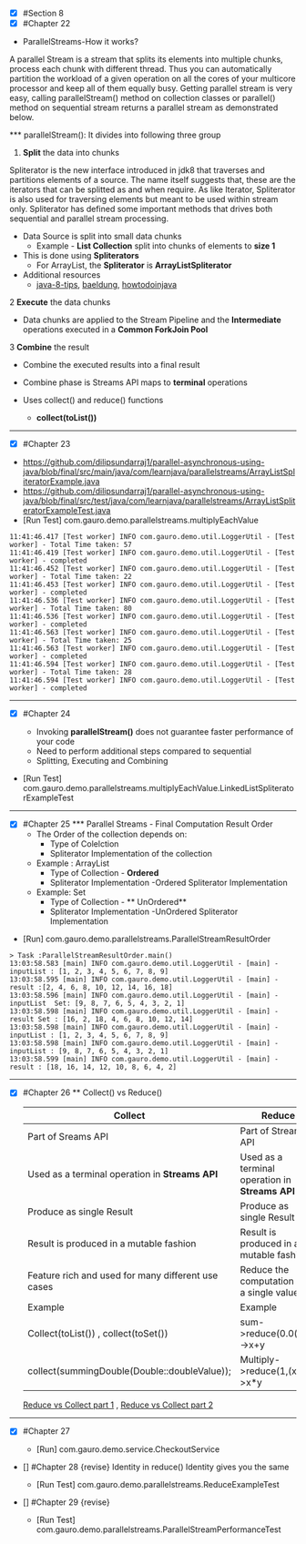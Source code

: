- [x] #Section 8
- [x] #Chapter 22
* ParallelStreams-How it works?

A parallel Stream is a stream that splits its elements into multiple chunks, process each chunk with different thread. Thus you can automatically partition the workload of a given operation on all the cores of your multicore processor and keep all of them equally busy. Getting parallel stream is very easy, calling parallelStream() method on collection classes or parallel() method on sequential stream returns a parallel stream as demonstrated below.

***  parallelStream(): It divides into following three group 
  1. **Split** the data into chunks

   Spliterator is the new interface introduced in jdk8 that traverses and partitions elements of a source. The name itself suggests that, these are the iterators that can be splitted as and when require. As like Iterator, Spliterator is also used for traversing elements but meant to be used within stream only. Spliterator has defined some important methods that drives both sequential and parallel stream processing.
    
  - Data Source is split into small data chunks
     - Example - **List Collection** split into chunks of elements to **size 1**
  - This is done using **Spliterators**
     - For ArrayList, the **Spliterator**  is **ArrayListSpliterator** 
  - Additional resources
    - [java-8-tips](https://java-8-tips.readthedocs.io/en/stable/parallelization.html), [baeldung](https://www.baeldung.com/java-spliterator), [howtodoinjava](https://howtodoinjava.com/java/collections/java-spliterator/)


  2 **Execute** the data chunks

  - Data chunks are applied to the Stream Pipeline and the **Intermediate**  operations executed in a **Common ForkJoin Pool**


  3 **Combine** the result
  
  - Combine the executed results into a final result
  - Combine phase is Streams API maps to **terminal** operations
  - Uses collect() and reduce() functions
    
    - **collect(toList())**


  
--------


- [x] #Chapter 23

- https://github.com/dilipsundarraj1/parallel-asynchronous-using-java/blob/final/src/main/java/com/learnjava/parallelstreams/ArrayListSpliteratorExample.java
- https://github.com/dilipsundarraj1/parallel-asynchronous-using-java/blob/final/src/test/java/com/learnjava/parallelstreams/ArrayListSpliteratorExampleTest.java
- [Run Test] com.gauro.demo.parallelstreams.multiplyEachValue
``` 
11:41:46.417 [Test worker] INFO com.gauro.demo.util.LoggerUtil - [Test worker] - Total Time taken: 57
11:41:46.419 [Test worker] INFO com.gauro.demo.util.LoggerUtil - [Test worker] - completed
11:41:46.452 [Test worker] INFO com.gauro.demo.util.LoggerUtil - [Test worker] - Total Time taken: 22
11:41:46.453 [Test worker] INFO com.gauro.demo.util.LoggerUtil - [Test worker] - completed
11:41:46.536 [Test worker] INFO com.gauro.demo.util.LoggerUtil - [Test worker] - Total Time taken: 80
11:41:46.536 [Test worker] INFO com.gauro.demo.util.LoggerUtil - [Test worker] - completed
11:41:46.563 [Test worker] INFO com.gauro.demo.util.LoggerUtil - [Test worker] - Total Time taken: 25
11:41:46.563 [Test worker] INFO com.gauro.demo.util.LoggerUtil - [Test worker] - completed
11:41:46.594 [Test worker] INFO com.gauro.demo.util.LoggerUtil - [Test worker] - Total Time taken: 28
11:41:46.594 [Test worker] INFO com.gauro.demo.util.LoggerUtil - [Test worker] - completed 
```

--------

- [x] #Chapter 24
    
    - Invoking **parallelStream()** does not guarantee faster performance of your code
    - Need to perform additional steps compared to sequential
    - Splitting, Executing and Combining

- [Run Test] com.gauro.demo.parallelstreams.multiplyEachValue.LinkedListSpliteratorExampleTest


--------

- [x] #Chapter 25
    *** Parallel Streams - Final Computation Result Order
  - The Order of the collection depends on:
    - Type of Colelction
    - Spliterator Implementation of the collection
  - Example : ArrayList
    - Type of Collection - **Ordered**
    - Spliterator Implementation -Ordered Spliterator Implementation
  - Example: Set
    - Type of Collection - ** UnOrdered**
    - Spliterator Implementation -UnOrdered Spliterator Implementation

- [Run] com.gauro.demo.parallelstreams.ParallelStreamResultOrder
``` 
> Task :ParallelStreamResultOrder.main()
13:03:58.583 [main] INFO com.gauro.demo.util.LoggerUtil - [main] - inputList : [1, 2, 3, 4, 5, 6, 7, 8, 9]
13:03:58.595 [main] INFO com.gauro.demo.util.LoggerUtil - [main] - result :[2, 4, 6, 8, 10, 12, 14, 16, 18]
13:03:58.596 [main] INFO com.gauro.demo.util.LoggerUtil - [main] - inputList  Set: [9, 8, 7, 6, 5, 4, 3, 2, 1]
13:03:58.598 [main] INFO com.gauro.demo.util.LoggerUtil - [main] - result Set : [16, 2, 18, 4, 6, 8, 10, 12, 14]
13:03:58.598 [main] INFO com.gauro.demo.util.LoggerUtil - [main] - inputList : [1, 2, 3, 4, 5, 6, 7, 8, 9]
13:03:58.598 [main] INFO com.gauro.demo.util.LoggerUtil - [main] - inputList : [9, 8, 7, 6, 5, 4, 3, 2, 1]
13:03:58.599 [main] INFO com.gauro.demo.util.LoggerUtil - [main] - result : [18, 16, 14, 12, 10, 8, 6, 4, 2]
```

--------

- [x] #Chapter 26
** Collect() vs Reduce()
  
  |Collect|Reduce|
  | ------- | --- |
  | Part of Sreams API| Part of Streams API|  
  | Used as a terminal operation in **Streams API** | Used as a terminal operation in **Streams API**|
  | Produce as single Result |  Produce as single Result|
  |Result is produced in a mutable fashion|Result is produced in a mutable fashion|
  |Feature rich and used for many different use cases| Reduce the computation into a single value|Reduce the computation into a single value|
  |Example|Example|
   |  Collect(toList()) , collect(toSet()) |sum->reduce(0.0(x,y)->x+y| 
  |  collect(summingDouble(Double::doubleValue)); |Multiply->reduce(1,(x,y)->x*y| 

  [Reduce vs Collect part 1](https://www.youtube.com/watch?v=oWlWEKNM5Aw) , [Reduce vs Collect part 2](https://www.youtube.com/watch?v=H7VbRz9aj7c)
--------

- [x] #Chapter 27
  
    - [Run] com.gauro.demo.service.CheckoutService

- [] #Chapter 28
  {revise}
  Identity in reduce()
  Identity gives you the same   

    - [Run Test] com.gauro.demo.parallelstreams.ReduceExampleTest
    
- [] #Chapter 29
  {revise}

   - [Run Test] com.gauro.demo.parallelstreams.ParallelStreamPerformanceTest

